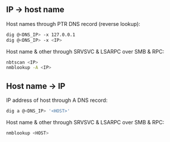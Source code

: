 ## IP -> host name
Host names through PTR DNS record (reverse lookup):
```bash
dig @<DNS_IP> -x 127.0.0.1
dig @<DNS_IP> -x <IP>
```

Host name & other through SRVSVC & LSARPC over SMB & RPC:
```bash
nbtscan <IP>
nmblookup -A <IP>
```

## Host name -> IP
IP address of host through A DNS record:
```bash
dig a @<DNS_IP> '<HOST>'
```

Host name & other through SRVSVC & LSARPC over SMB & RPC:
```bash
nmblookup <HOST>
```